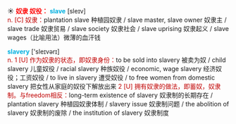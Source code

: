 ☀ <font color="red">**奴隶 奴役：**</font>
<font color="sky blue">**slave**</font> [sleɪv]  
<font color="#c00000">n. [C] 奴隶：</font>plantation slave 种植园奴隶 / slave master, slave owner 奴隶主 / slave trade 奴隶贸易 / slave society 奴隶社会 / slave uprising 奴隶起义 / slave wages（比喻用法）微薄的血汗钱

<font color="sky blue">**slavery**</font> ['sleɪvərɪ]  
<font color="#c00000">n. 1 [U] 作为奴隶的状态，即奴隶身份：</font>to be sold into slavery 被卖为奴 / child slavery 儿童奴役 / racial slavery 种族奴役 / economic, wage slavery 经济奴役；工资奴役 / to live in slavery 遭受奴役 / to free women from domestic slavery 把女性从家庭的奴役下解放出来 <font color="#c00000">2 [U]  拥有奴隶的做法，即蓄奴，奴隶制。与freedom相反：</font>long-term existence of slavery 奴隶制的长期存在 / plantation slavery 种植园奴隶体制 / slavery issue 奴隶制问题 / the abolition of slavery 奴隶制的废除 / the institution of slavery 奴隶制度

